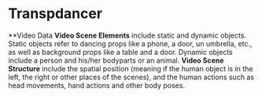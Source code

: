 # Transpdancer


**Video Data
**Video Scene Elements** include static and dynamic objects. Static objects refer to dancing props like a phone, a door, un umbrella, etc., as well as background props like a table and a door. Dynamic objects include a person and his/her bodyparts or an animal. 
**Video Scene Structure** include the spatial position (meaning if the human object is in the left, the right or other places of the scenes), and the human actions such as head movements, hand actions and other body poses. 

